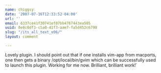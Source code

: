 ```yaml
---
name: chiggsy
date: '2007-07-16T12:33:52-04:00'
url: ''
email: 6337ce41f30741ef07bb4767443ea505
uuid: 0e8c0df3-c5a0-41f3-aae7-fa5d452c6790
slug: "/its_all_text_v06/"
layout: comment

---
```


Lovely plugin.  I should point out that if one installs vim-app from macports, one then gets a binary /opt/local/bin/gvim which can be successfully used to launch this plugin. Working for me now.  Brilliant, brilliant work!`

